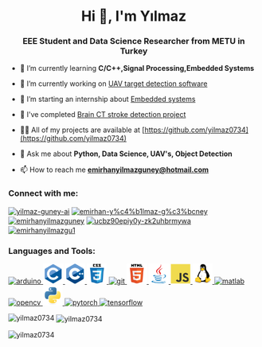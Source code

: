 <h1 align="center">Hi 👋, I'm Yılmaz</h1>
<h3 align="center">EEE Student and Data Science Researcher from METU in Turkey</h3>

- 🌱 I’m currently learning **C/C++,Signal Processing,Embedded Systems**

- 🔭 I’m currently working on [UAV target detection software](https://github.com/yilmaz0734/auto-mission-updater-opencv)

- 👯 I’m starting an internship about [Embedded systems](https://github.com/yilmaz0734/embed-sources-examples)

- 🤝 I've completed [Brain CT stroke detection project](https://github.com/yilmaz0734/BrainCTImageStrokeDetection-Segmentation)

- 👨‍💻 All of my projects are available at [https://github.com/yilmaz0734](https://github.com/yilmaz0734)

- 💬 Ask me about **Python, Data Science, UAV's, Object Detection**

- 📫 How to reach me **emirhanyilmazguney@hotmail.com**

<h3 align="left">Connect with me:</h3>
<p align="left">
<a href="https://linkedin.com/in/yilmaz-guney-ai" target="blank"><img align="center" src="https://raw.githubusercontent.com/rahuldkjain/github-profile-readme-generator/master/src/images/icons/Social/linked-in-alt.svg" alt="yilmaz-guney-ai" height="30" width="40" /></a>
<a href="https://stackoverflow.com/users/emirhan-y%c4%b1lmaz-g%c3%bcney" target="blank"><img align="center" src="https://raw.githubusercontent.com/rahuldkjain/github-profile-readme-generator/master/src/images/icons/Social/stack-overflow.svg" alt="emirhan-y%c4%b1lmaz-g%c3%bcney" height="30" width="40" /></a>
<a href="https://instagram.com/emirhanyilmazguney" target="blank"><img align="center" src="https://raw.githubusercontent.com/rahuldkjain/github-profile-readme-generator/master/src/images/icons/Social/instagram.svg" alt="emirhanyilmazguney" height="30" width="40" /></a>
<a href="https://www.youtube.com/c/ucbz90epiy0y-zk2uhbrmywa" target="blank"><img align="center" src="https://raw.githubusercontent.com/rahuldkjain/github-profile-readme-generator/master/src/images/icons/Social/youtube.svg" alt="ucbz90epiy0y-zk2uhbrmywa" height="30" width="40" /></a>
<a href="https://www.hackerrank.com/emirhanyilmazgu1" target="blank"><img align="center" src="https://raw.githubusercontent.com/rahuldkjain/github-profile-readme-generator/master/src/images/icons/Social/hackerrank.svg" alt="emirhanyilmazgu1" height="30" width="40" /></a>
</p>

<h3 align="left">Languages and Tools:</h3>
<p align="left"> <a href="https://www.arduino.cc/" target="_blank" rel="noreferrer"> <img src="https://cdn.worldvectorlogo.com/logos/arduino-1.svg" alt="arduino" width="40" height="40"/> </a> <a href="https://www.cprogramming.com/" target="_blank" rel="noreferrer"> <img src="https://raw.githubusercontent.com/devicons/devicon/master/icons/c/c-original.svg" alt="c" width="40" height="40"/> </a> <a href="https://www.w3schools.com/cpp/" target="_blank" rel="noreferrer"> <img src="https://raw.githubusercontent.com/devicons/devicon/master/icons/cplusplus/cplusplus-original.svg" alt="cplusplus" width="40" height="40"/> </a> <a href="https://www.w3schools.com/css/" target="_blank" rel="noreferrer"> <img src="https://raw.githubusercontent.com/devicons/devicon/master/icons/css3/css3-original-wordmark.svg" alt="css3" width="40" height="40"/> </a> <a href="https://git-scm.com/" target="_blank" rel="noreferrer"> <img src="https://www.vectorlogo.zone/logos/git-scm/git-scm-icon.svg" alt="git" width="40" height="40"/> </a> <a href="https://www.w3.org/html/" target="_blank" rel="noreferrer"> <img src="https://raw.githubusercontent.com/devicons/devicon/master/icons/html5/html5-original-wordmark.svg" alt="html5" width="40" height="40"/> </a> <a href="https://www.java.com" target="_blank" rel="noreferrer"> <img src="https://raw.githubusercontent.com/devicons/devicon/master/icons/java/java-original.svg" alt="java" width="40" height="40"/> </a> <a href="https://developer.mozilla.org/en-US/docs/Web/JavaScript" target="_blank" rel="noreferrer"> <img src="https://raw.githubusercontent.com/devicons/devicon/master/icons/javascript/javascript-original.svg" alt="javascript" width="40" height="40"/> </a> <a href="https://www.linux.org/" target="_blank" rel="noreferrer"> <img src="https://raw.githubusercontent.com/devicons/devicon/master/icons/linux/linux-original.svg" alt="linux" width="40" height="40"/> </a> <a href="https://www.mathworks.com/" target="_blank" rel="noreferrer"> <img src="https://upload.wikimedia.org/wikipedia/commons/2/21/Matlab_Logo.png" alt="matlab" width="40" height="40"/> </a> <a href="https://opencv.org/" target="_blank" rel="noreferrer"> <img src="https://www.vectorlogo.zone/logos/opencv/opencv-icon.svg" alt="opencv" width="40" height="40"/> </a> <a href="https://www.python.org" target="_blank" rel="noreferrer"> <img src="https://raw.githubusercontent.com/devicons/devicon/master/icons/python/python-original.svg" alt="python" width="40" height="40"/> </a> <a href="https://pytorch.org/" target="_blank" rel="noreferrer"> <img src="https://www.vectorlogo.zone/logos/pytorch/pytorch-icon.svg" alt="pytorch" width="40" height="40"/> </a> <a href="https://www.tensorflow.org" target="_blank" rel="noreferrer"> <img src="https://www.vectorlogo.zone/logos/tensorflow/tensorflow-icon.svg" alt="tensorflow" width="40" height="40"/> </a> </p>

<p><img align="left" src="https://github-readme-stats.vercel.app/api/top-langs?username=yilmaz0734&show_icons=true&locale=en&layout=compact" alt="yilmaz0734" /></p>

<p>&nbsp;<img align="center" src="https://github-readme-stats.vercel.app/api?username=yilmaz0734&show_icons=true&locale=en" alt="yilmaz0734" /></p>

<p><img align="center" src="https://github-readme-streak-stats.herokuapp.com/?user=yilmaz0734&" alt="yilmaz0734" /></p>
